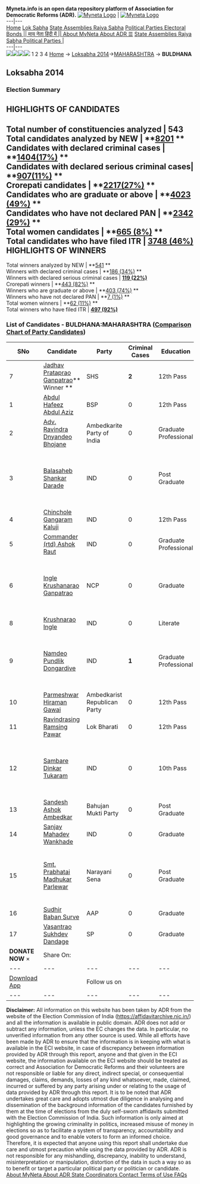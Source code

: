 **Myneta.info is an open data repository platform of Association for Democratic Reforms (ADR).**
[![Myneta Logo](https://www.myneta.info/lib/img/myneta-logo.png)](https://www.myneta.info/) | [![Myneta Logo](https://www.myneta.info/lib/img/adr-logo.png)](https://adrindia.org)  
---|---  
[Home](https://www.myneta.info/) [Lok Sabha](https://www.myneta.info/#ls "Lok Sabha") [ State Assemblies ](https://www.myneta.info/#sa "State Assemblies") [Rajya Sabha](https://www.myneta.info/#rs "Rajya Sabha") [Political Parties ](https://www.myneta.info/party "Political Parties") [ Electoral Bonds ](https://www.myneta.info/electoral_bonds "Electoral Bonds") [ || माय नेता हिंदी में || ](https://translate.google.co.in/translate?prev=hp&hl=en&js=y&u=www.myneta.info&sl=en&tl=hi&history_state0=) [ About MyNeta ](https://adrindia.org/content/about-myneta) [ About ADR ](https://adrindia.org/about-adr/who-we-are) [☰](javascript:void\(0\))
[ State Assemblies ](https://www.myneta.info/#sa "State Assemblies") [ Rajya Sabha ](https://www.myneta.info/#rs "Rajya Sabha") [ Political Parties ](https://www.myneta.info/party "Political Parties")
|   
---|---  
![](https://www.myneta.info/lib/img/banner/banner-1.png)![](https://www.myneta.info/lib/img/banner/banner-2.png)![](https://www.myneta.info/lib/img/banner/banner-3.png)![](https://www.myneta.info/lib/img/banner/banner-4.png)
1  2  3  4 
[Home](https://www.myneta.info/) → [Loksabha 2014](https://www.myneta.info/ls2014/)→[MAHARASHTRA](https://www.myneta.info/ls2014/index.php?action=show_constituencies&state_id=13) → **BULDHANA**
### 
## Loksabha 2014
###  Election Summary 
HIGHLIGHTS OF CANDIDATES  
---  
Total number of constituencies analyzed |  543   
Total candidates analyzed by NEW | **[8201](https://www.myneta.info/ls2014/index.php?action=summary&subAction=candidates_analyzed&sort=candidate#summary) **  
Candidates with declared criminal cases | **[1404(17%)](https://www.myneta.info/ls2014/index.php?action=summary&subAction=crime&sort=candidate#summary) **  
Candidates with declared serious criminal cases| **[907(11%)](https://www.myneta.info/ls2014/index.php?action=summary&subAction=serious_crime&sort=candidate#summary) **  
Crorepati candidates | **[2217(27%)](https://www.myneta.info/ls2014/index.php?action=summary&subAction=crorepati&sort=candidate#summary) **  
Candidates who are graduate or above | **[4023 (49%)](https://www.myneta.info/ls2014/index.php?action=summary&subAction=education&sort=candidate#summary) **  
Candidates who have not declared PAN | **[2342 (29%)](https://www.myneta.info/ls2014/index.php?action=summary&subAction=without_pan&sort=candidate#summary) **  
Total women candidates | **[665 (8%)](https://www.myneta.info/ls2014/index.php?action=summary&subAction=women_candidate&sort=candidate#summary) **  
Total candidates who have filed ITR | [**3748 (46%)**](https://www.myneta.info/ls2014/index.php?action=summary&subAction=filed_itr&sort=candidate#summary)  
HIGHLIGHTS OF WINNERS  
---  
Total winners analyzed by NEW | **[541](https://www.myneta.info/ls2014/index.php?action=summary&subAction=winner_analyzed&sort=candidate#summary) **  
Winners with declared criminal cases | **[186 (34%)](https://www.myneta.info/ls2014/index.php?action=summary&subAction=winner_crime&sort=candidate#summary) **  
Winners with declared serious criminal cases | **[119 (22%)](https://www.myneta.info/ls2014/index.php?action=summary&subAction=winner_serious_crime&sort=candidate#summary)**  
Crorepati winners | **[443 (82%)](https://www.myneta.info/ls2014/index.php?action=summary&subAction=winner_crorepati&sort=candidate#summary) **  
Winners who are graduate or above | **[403 (74%)](https://www.myneta.info/ls2014/index.php?action=summary&subAction=winner_education&sort=candidate#summary) **  
Winners who have not declared PAN | **[7 (1%)](https://www.myneta.info/ls2014/index.php?action=summary&subAction=winner_without_pan&sort=candidate#summary) **  
Total women winners | **[62 (11%)](https://www.myneta.info/ls2014/index.php?action=summary&subAction=winner_women&sort=candidate#summary) **  
Total winners who have filed ITR | [**497 (92%)**](https://www.myneta.info/ls2014/index.php?action=summary&subAction=winner_filed_itr&sort=candidate#summary)  
### List of Candidates - BULDHANA:MAHARASHTRA ([Comparison Chart of Party Candidates](https://www.myneta.info/ls2014/comparisonchart.php?constituency_id=62))
SNo | Candidate| Party| Criminal Cases| Education| Age| Total Assets| Liabilities  
---|---|---|---|---|---|---|---  
7  | [Jadhav Prataprao Ganpatrao](https://www.myneta.info/ls2014/candidate.php?candidate_id=777)** Winner ** | SHS | **2** | 12th Pass| 53 | Rs 3,60,33,147 ~ 3 Crore+ | Rs 6,84,092 ~ 6 Lacs+  
1  | [Abdul Hafeez Abdul Aziz](https://www.myneta.info/ls2014/candidate.php?candidate_id=212) | BSP | 0 | 12th Pass| 32 | Rs 4,25,000 ~ 4 Lacs+ | Rs 2,25,000 ~ 2 Lacs+  
2  | [Adv. Ravindra Dnyandeo Bhojane](https://www.myneta.info/ls2014/candidate.php?candidate_id=1381) | Ambedkarite Party of India | 0 | Graduate Professional| 38 | Rs 1,19,757 ~ 1 Lacs+ | Rs 0 ~   
3  | [Balasaheb Shankar Darade](https://www.myneta.info/ls2014/candidate.php?candidate_id=1377) | IND | 0 | Post Graduate| 30 | ![](https://myneta.info/image_v2.php?myneta_folder=ls2014&candidate_id=1377&col=ta) | ![](https://myneta.info/image_v2.php?myneta_folder=ls2014&candidate_id=1377&col=lia)  
4  | [Chinchole Gangaram Kaluji](https://www.myneta.info/ls2014/candidate.php?candidate_id=913) | IND | 0 | 12th Pass| 71 | Rs 2,10,65,000 ~ 2 Crore+ | Rs 1,17,000 ~ 1 Lacs+  
5  | [Commander (rtd) Ashok Raut](https://www.myneta.info/ls2014/candidate.php?candidate_id=912) | IND | 0 | Graduate Professional| 52 | Rs 72,50,500 ~ 72 Lacs+ | Rs 0 ~   
6  | [Ingle Krushanarao Ganpatrao](https://www.myneta.info/ls2014/candidate.php?candidate_id=542) | NCP | 0 | Graduate| 63 | ![](https://myneta.info/image_v2.php?myneta_folder=ls2014&candidate_id=542&col=ta) | ![](https://myneta.info/image_v2.php?myneta_folder=ls2014&candidate_id=542&col=lia)  
8  | [Krushnarao Ingle](https://www.myneta.info/ls2014/candidate.php?candidate_id=1385) | IND | 0 | Literate| 73 | Rs 2,06,100 ~ 2 Lacs+ | Rs 35,000 ~ 35 Thou+  
9  | [Namdeo Pundlik Dongardive](https://www.myneta.info/ls2014/candidate.php?candidate_id=540) | IND | **1** | Graduate Professional| 47 | ![](https://myneta.info/image_v2.php?myneta_folder=ls2014&candidate_id=540&col=ta) | ![](https://myneta.info/image_v2.php?myneta_folder=ls2014&candidate_id=540&col=lia)  
10  | [Parmeshwar Hiraman Gawai](https://www.myneta.info/ls2014/candidate.php?candidate_id=1383) | Ambedkarist Republican Party | 0 | 12th Pass| 59 | Rs 88,10,000 ~ 88 Lacs+ | Rs 60,000 ~ 60 Thou+  
11  | [Ravindrasing Ramsing Pawar](https://www.myneta.info/ls2014/candidate.php?candidate_id=1378) | Lok Bharati | 0 | 12th Pass| 42 | Rs 1,60,000 ~ 1 Lacs+ | Rs 0 ~   
12  | [Sambare Dinkar Tukaram](https://www.myneta.info/ls2014/candidate.php?candidate_id=1379) | IND | 0 | 10th Pass| 61 | ![](https://myneta.info/image_v2.php?myneta_folder=ls2014&candidate_id=1379&col=ta) | ![](https://myneta.info/image_v2.php?myneta_folder=ls2014&candidate_id=1379&col=lia)  
13  | [Sandesh Ashok Ambedkar](https://www.myneta.info/ls2014/candidate.php?candidate_id=1387) | Bahujan Mukti Party | 0 | Post Graduate| 33 | Rs 12,80,500 ~ 12 Lacs+ | Rs 0 ~   
14  | [Sanjay Mahadev Wankhade](https://www.myneta.info/ls2014/candidate.php?candidate_id=1388) | IND | 0 | Graduate| 43 | Rs 20,37,000 ~ 20 Lacs+ | Rs 2,60,000 ~ 2 Lacs+  
15  | [Smt. Prabhatai Madhukar Parlewar](https://www.myneta.info/ls2014/candidate.php?candidate_id=776) | Narayani Sena | 0 | Post Graduate| 59 | ![](https://myneta.info/image_v2.php?myneta_folder=ls2014&candidate_id=776&col=ta) | ![](https://myneta.info/image_v2.php?myneta_folder=ls2014&candidate_id=776&col=lia)  
16  | [Sudhir Baban Surve](https://www.myneta.info/ls2014/candidate.php?candidate_id=541) | AAP | 0 | Graduate| 36 | Rs 62,153 ~ 62 Thou+ | Rs 0 ~   
17  | [Vasantrao Sukhdev Dandage](https://www.myneta.info/ls2014/candidate.php?candidate_id=1389) | SP | 0 | Graduate| 62 | Rs 23,36,40,000 ~ 23 Crore+ | Rs 0 ~   
|  **DONATE NOW** × |  Share On:  | [](https://api.whatsapp.com/send?text=https%3A%2F%2Fmyneta.info%2Fpunjab2022%2Findex.php%3Faction%3Dshow_constituencies%26state_id%3D19) | [](https://www.facebook.com/sharer/sharer.php?u=https%3A%2F%2Fmyneta.info%2Fpunjab2022%2Findex.php%3Faction%3Dshow_constituencies%26state_id%3D19) | [](https://twitter.com/share?url=https%3A%2F%2Fmyneta.info%2Fpunjab2022%2Findex.php%3Faction%3Dshow_constituencies%26state_id%3D19)  
---|---|---|---|---  
| [ Download App ](https://play.google.com/store/apps/details?id=com.webrosoft.myneta1&pcampaignid=pcampaignidMKT-Other-global-all-co-prtnr-py-PartBadge-Mar2515-1) | [](https://play.google.com/store/apps/details?id=com.webrosoft.myneta1&pcampaignid=pcampaignidMKT-Other-global-all-co-prtnr-py-PartBadge-Mar2515-1) |  Follow us on  | [](https://www.facebook.com/adrindia.org/) | [](https://twitter.com/adrspeaks) | [](https://groups.google.com/g/national-election-watch?hl=en&pli=1) | [](https://www.instagram.com/adrspeaks/) | [](https://www.youtube.com/user/adrspeaks) | [](https://sharechat.com/profile/adrspeaks)  
---|---|---|---|---|---|---|---|---  
**Disclaimer:** All information on this website has been taken by ADR from the website of the Election Commission of India (https://affidavitarchive.nic.in/) and all the information is available in public domain. ADR does not add or subtract any information, unless the EC changes the data. In particular, no unverified information from any other source is used. While all efforts have been made by ADR to ensure that the information is in keeping with what is available in the ECI website, in case of discrepancy between information provided by ADR through this report, anyone and that given in the ECI website, the information available on the ECI website should be treated as correct and Association for Democratic Reforms and their volunteers are not responsible or liable for any direct, indirect special, or consequential damages, claims, demands, losses of any kind whatsoever, made, claimed, incurred or suffered by any party arising under or relating to the usage of data provided by ADR through this report. It is to be noted that ADR undertakes great care and adopts utmost due diligence in analysing and dissemination of the background information of the candidates furnished by them at the time of elections from the duly self-sworn affidavits submitted with the Election Commission of India. Such information is only aimed at highlighting the growing criminality in politics, increased misuse of money in elections so as to facilitate a system of transparency, accountability and good governance and to enable voters to form an informed choice. Therefore, it is expected that anyone using this report shall undertake due care and utmost precaution while using the data provided by ADR. ADR is not responsible for any mishandling, discrepancy, inability to understand, misinterpretation or manipulation, distortion of the data in such a way so as to benefit or target a particular political party or politician or candidate. 
[ About MyNeta ](https://adrindia.org/content/about-myneta) [ About ADR ](https://adrindia.org/about-adr/who-we-are) [ State Coordinators ](https://adrindia.org/about-adr/state-coordinators) [ Contact ](https://adrindia.org/contact-us) [ Terms of Use ](https://adrindia.org/content/adr-terms-use) [ FAQs ](https://adrindia.org/content/faqs)
